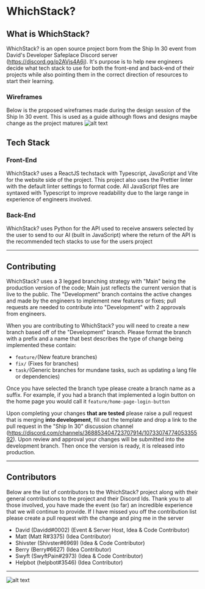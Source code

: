 # WhichStack?

## What is WhichStack?
WhichStack? is an open source project born from the Ship In 30 event from David's Developer Safeplace Discord server (https://discord.gg/p2AVjs4A6j). It's purpose is to help new engineers decide what tech stack to use for both the front-end and back-end of their projects while also pointing them in the correct direction of resources to start their learning.

### Wireframes
Below is the proposed wireframes made during the design session of the Ship In 30 event. This is used as a guide although flows and designs maybe change as the project matures
![alt text](https://images-ext-2.discordapp.net/external/UqAluRpBPffl6UDKxjS1viXmHB7Z8Y4e6KGQw5IZR24/https/cdn-longterm.mee6.xyz/plugins/embeds/images/368853404723707914/a0185fa3892afd8be70967f7637ea0442355fefd74fea108fe4f857e239acbde.png?width=848&height=676)

## Tech Stack
### Front-End
WhichStack? uses a ReactJS techstack with Typescript, JavaScript and Vite for the website side of the project. This project also uses the Prettier linter with the default linter settings to format code. All JavaScript files are syntaxed with Typescript to improve readability due to the large range in experience of engineers involved.

### Back-End
WhichStack? uses Python for the API used to receive answers selected by the user to send to our AI (built in JavaScript) where the return of the API is the recommended tech stacks to use for the users project

---

## Contributing
WhichStack? uses a 3 legged branching strategy with "Main" being the production version of the code; Main just reflects the current version that is live to the public. The "Development" branch contains the active changes and made by the engineers to implement new features or fixes; pull requests are needed to contribute into "Development" with 2 approvals from engineers.

When you are contributing to WhichStack? you will need to create a new branch based off of the "Development" branch. Please format the branch with a prefix and a name that best describes the type of change being implemented these contain:
- `feature/`(New feature branches)
- `fix/` (Fixes for branches)
- `task/`(Generic branches for mundane tasks, such as updating a lang file or dependencies)

Once you have selected the branch type please create a branch name as a suffix. For example, if you had a branch that implemented a login button on the home page you would call it `feature/home-page-login-button`

Upon completing your changes **that are tested** please raise a pull request that is merging **into development**, fill out the template and drop a link to the pull request in the "Ship In 30" discussion channel (https://discord.com/channels/368853404723707914/1073307477405335592). Upon review and approval your changes will be submitted into the development branch. Then once the version is ready, it is released into production.

---

## Contributors
Below are the list of contributors to the WhichStack? project along with their general contributions to the project and their Discord Ids. Thank you to all those involved, you have made the event (so far) an incredible experience that we will continue to provide. If I have missed you off the contribution list please create a pull request with the change and ping me in the server

- David (Davidd#0002) (Event & Server Host, Idea & Code Contributor)
- Matt (Matt R#3375) (Idea Contributor)
- Shivster (Shivster#6969) (Idea & Code Contributor)
- Berry (Berry#6627) (Idea Contributor)
- Swyft (SwyftPain#2973) (Idea & Code Contributor) 
- Helpbot (helpbot#3546) (Idea Contributor)

---

![alt text](https://images-ext-1.discordapp.net/external/ZodgpNW25bKMHly3yapNdxjUcH8s__4xR5pqVxXy1dA/https/cdn-longterm.mee6.xyz/plugins/embeds/images/368853404723707914/668c5398d4a84cfbd3475ae6d201c456e398f819dcbf513c719b6d00aac67756.png?width=848&height=676)

